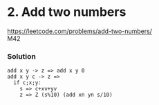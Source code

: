 # 2. Add two numbers

https://leetcode.com/problems/add-two-numbers/  
M42  

### Solution
```
add x y -> z => add x y 0 
add x y c -> z =>
  if c;x;y:
    s => c+xv+yv
    z => Z (s%10) (add xn yn s/10)
```
